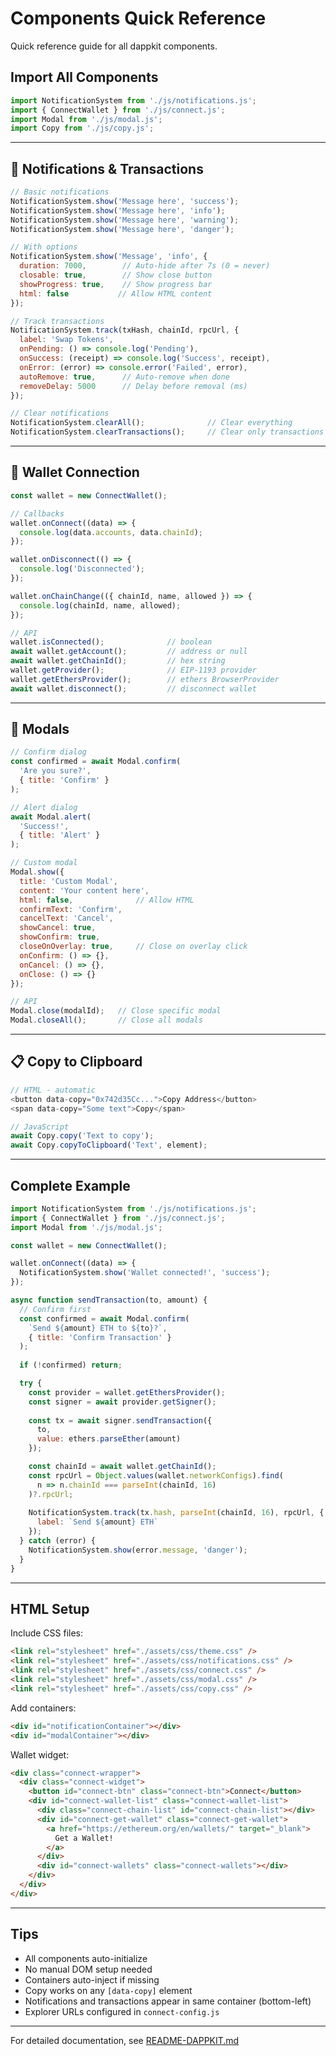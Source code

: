 # Components Quick Reference

Quick reference guide for all dappkit components.

## Import All Components

```javascript
import NotificationSystem from './js/notifications.js';
import { ConnectWallet } from './js/connect.js';
import Modal from './js/modal.js';
import Copy from './js/copy.js';
```

---

## 🔔 Notifications & Transactions

```javascript
// Basic notifications
NotificationSystem.show('Message here', 'success');
NotificationSystem.show('Message here', 'info');
NotificationSystem.show('Message here', 'warning');
NotificationSystem.show('Message here', 'danger');

// With options
NotificationSystem.show('Message', 'info', {
  duration: 7000,        // Auto-hide after 7s (0 = never)
  closable: true,        // Show close button
  showProgress: true,    // Show progress bar
  html: false           // Allow HTML content
});

// Track transactions
NotificationSystem.track(txHash, chainId, rpcUrl, {
  label: 'Swap Tokens',
  onPending: () => console.log('Pending'),
  onSuccess: (receipt) => console.log('Success', receipt),
  onError: (error) => console.error('Failed', error),
  autoRemove: true,      // Auto-remove when done
  removeDelay: 5000      // Delay before removal (ms)
});

// Clear notifications
NotificationSystem.clearAll();              // Clear everything
NotificationSystem.clearTransactions();     // Clear only transactions
```

---

## 🔗 Wallet Connection

```javascript
const wallet = new ConnectWallet();

// Callbacks
wallet.onConnect((data) => {
  console.log(data.accounts, data.chainId);
});

wallet.onDisconnect(() => {
  console.log('Disconnected');
});

wallet.onChainChange(({ chainId, name, allowed }) => {
  console.log(chainId, name, allowed);
});

// API
wallet.isConnected();              // boolean
await wallet.getAccount();         // address or null
await wallet.getChainId();         // hex string
wallet.getProvider();              // EIP-1193 provider
wallet.getEthersProvider();        // ethers BrowserProvider
await wallet.disconnect();         // disconnect wallet
```

---

## 💬 Modals

```javascript
// Confirm dialog
const confirmed = await Modal.confirm(
  'Are you sure?',
  { title: 'Confirm' }
);

// Alert dialog
await Modal.alert(
  'Success!',
  { title: 'Alert' }
);

// Custom modal
Modal.show({
  title: 'Custom Modal',
  content: 'Your content here',
  html: false,              // Allow HTML
  confirmText: 'Confirm',
  cancelText: 'Cancel',
  showCancel: true,
  showConfirm: true,
  closeOnOverlay: true,     // Close on overlay click
  onConfirm: () => {},
  onCancel: () => {},
  onClose: () => {}
});

// API
Modal.close(modalId);   // Close specific modal
Modal.closeAll();       // Close all modals
```

---

## 📋 Copy to Clipboard

```javascript
// HTML - automatic
<button data-copy="0x742d35Cc...">Copy Address</button>
<span data-copy="Some text">Copy</span>

// JavaScript
await Copy.copy('Text to copy');
await Copy.copyToClipboard('Text', element);
```

---

## Complete Example

```javascript
import NotificationSystem from './js/notifications.js';
import { ConnectWallet } from './js/connect.js';
import Modal from './js/modal.js';

const wallet = new ConnectWallet();

wallet.onConnect((data) => {
  NotificationSystem.show('Wallet connected!', 'success');
});

async function sendTransaction(to, amount) {
  // Confirm first
  const confirmed = await Modal.confirm(
    `Send ${amount} ETH to ${to}?`,
    { title: 'Confirm Transaction' }
  );
  
  if (!confirmed) return;

  try {
    const provider = wallet.getEthersProvider();
    const signer = await provider.getSigner();
    
    const tx = await signer.sendTransaction({
      to,
      value: ethers.parseEther(amount)
    });

    const chainId = await wallet.getChainId();
    const rpcUrl = Object.values(wallet.networkConfigs).find(
      n => n.chainId === parseInt(chainId, 16)
    )?.rpcUrl;
    
    NotificationSystem.track(tx.hash, parseInt(chainId, 16), rpcUrl, {
      label: `Send ${amount} ETH`
    });
  } catch (error) {
    NotificationSystem.show(error.message, 'danger');
  }
}
```

---

## HTML Setup

Include CSS files:

```html
<link rel="stylesheet" href="./assets/css/theme.css" />
<link rel="stylesheet" href="./assets/css/notifications.css" />
<link rel="stylesheet" href="./assets/css/connect.css" />
<link rel="stylesheet" href="./assets/css/modal.css" />
<link rel="stylesheet" href="./assets/css/copy.css" />
```

Add containers:

```html
<div id="notificationContainer"></div>
<div id="modalContainer"></div>
```

Wallet widget:

```html
<div class="connect-wrapper">
  <div class="connect-widget">
    <button id="connect-btn" class="connect-btn">Connect</button>
    <div id="connect-wallet-list" class="connect-wallet-list">
      <div class="connect-chain-list" id="connect-chain-list"></div>
      <div id="connect-get-wallet" class="connect-get-wallet">
        <a href="https://ethereum.org/en/wallets/" target="_blank">
          Get a Wallet!
        </a>
      </div>
      <div id="connect-wallets" class="connect-wallets"></div>
    </div>
  </div>
</div>
```

---

## Tips

- All components auto-initialize
- No manual DOM setup needed
- Containers auto-inject if missing
- Copy works on any `[data-copy]` element
- Notifications and transactions appear in same container (bottom-left)
- Explorer URLs configured in `connect-config.js`

---

For detailed documentation, see [README-DAPPKIT.md](./README-DAPPKIT.md)